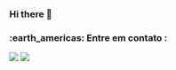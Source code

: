 ### Hi there 👋



<h3> :earth_americas:&nbsp;Entre em contato : </h3> 

<p align="left">
  <a href="mailto:cleversongnd@gmail.com" alt="Gmail">
  <img src="https://img.shields.io/badge/-Gmail-FF0000?style=flat-square&labelColor=FF0000&logo=gmail&logoColor=white&link=mailto:cleversongnd@gmail.com" /></a>

  <a href="https://www.linkedin.com/in/cleversonguandalin/" alt="Linkedin">
  <img src="https://img.shields.io/badge/-Linkedin-0e76a8?style=flat-square&logo=Linkedin&logoColor=white&link=[LINK-DO-SEU-LINKEDIN](https://www.linkedin.com/in/cleversonguandalin/)https://www.linkedin.com/in/cleversonguandalin/" /></a>

</p>  
